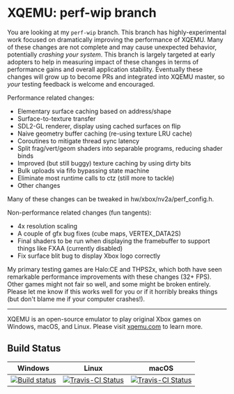 XQEMU: perf-wip branch
======================

You are looking at my `perf-wip` branch. This branch has highly-experimental
work focused on dramatically improving the performance of XQEMU. Many of these
changes are not complete and may cause unexpected behavior, potentially
*crashing your system*. This branch is largely targeted at early adopters to
help in measuring impact of these changes in terms of performance gains and
overall application stability. Eventually these changes will grow up to become
PRs and integrated into XQEMU master, so *your* testing feedback is welcome
and encouraged.
    
Performance related changes:
- Elementary surface caching based on address/shape
- Surface-to-texture transfer
- SDL2-GL renderer, display using cached surfaces on flip
- Naive geometry buffer caching (re-using texture LRU cache)
- Coroutines to mitigate thread sync latency
- Split frag/vert/geom shaders into separable programs, reducing shader binds
- Improved (but still buggy) texture caching by using dirty bits
- Bulk uploads via fifo bypassing state machine
- Eliminate most runtime calls to ctz (still more to tackle)
- Other changes

Many of these changes can be tweaked in hw/xbox/nv2a/perf_config.h.

Non-performance related changes (fun tangents):
- 4x resolution scaling
- A couple of gfx bug fixes (cube maps, VERTEX_DATA2S)
- Final shaders to be run when displaying the framebuffer to support
  things like FXAA (currently disabled)
- Fix surface blit bug to display Xbox logo correctly

My primary testing games are Halo:CE and THPS2x, which both have seen
remarkable performance improvements with these changes (32+ FPS). Other games
might not fair so well, and some might be broken entirely. Please let me
know if this works well for you or if it horribly breaks things (but don't
blame me if your computer crashes!).

---

XQEMU is an open-source emulator to play original Xbox games on Windows, macOS,
and Linux. Please visit [xqemu.com](http://xqemu.com) to learn more.

Build Status
------------
| Windows | Linux | macOS |
| ------- | ----- | ----- |
| [![Build status](https://ci.appveyor.com/api/projects/status/8rbaimmbp6k44rab?svg=true)](https://ci.appveyor.com/project/mborgerson/xqemu-c5j6o) | [![Travis-CI Status](https://travis-ci.org/xqemu/xqemu.svg?branch=master)](https://travis-ci.org/xqemu/xqemu) | [![Travis-CI Status](https://travis-ci.org/xqemu/xqemu.svg?branch=master)](https://travis-ci.org/xqemu/xqemu) |

